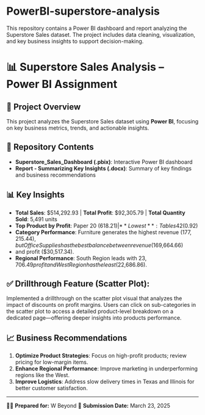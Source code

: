 # PowerBI-superstore-analysis
This repository contains a Power BI dashboard and report analyzing the Superstore Sales dataset. The project includes data cleaning, visualization, and key business insights to support decision-making.

# 📊 Superstore Sales Analysis – Power BI Assignment

## 📌 Project Overview
This project analyzes the Superstore Sales dataset using **Power BI**, focusing on key business metrics, trends, and actionable insights.

## 📂 Repository Contents
- **Superstore_Sales_Dashboard (.pbix)**: Interactive Power BI dashboard
- **Report - Summarizing Key Insights (.docx)**: Summary of key findings and business recommendations

## 📊 Key Insights
- **Total Sales**: $514,292.93 | **Total Profit**: $92,305.79 | **Total Quantity Sold**: 5,491 units
- **Top Product by Profit**: Paper 20 ($618.21) | **Lowest**: Tables 42 ($0.92)
- **Category Performance**: Furniture generates the highest revenue ($177,215.44), but Office Supplies has the best balance between revenue ($169,664.66)
-  and profit ($30,517.34).
- **Regional Performance**: South Region leads with $23,706.49 profit and West Region has the least ($22,686.86).

## ✅ Drillthrough Feature (Scatter Plot):
Implemented a drillthrough on the scatter plot visual that analyzes the impact of discounts on profit margins.
Users can click on sub-categories in the scatter plot to access a detailed product-level breakdown on a dedicated page—offering deeper insights into products performance.

## 📈 Business Recommendations
1. **Optimize Product Strategies**: Focus on high-profit products; review pricing for low-margin items.
2. **Enhance Regional Performance**: Improve marketing in underperforming regions like the West.
3. **Improve Logistics**: Address slow delivery times in Texas and Illinois for better customer satisfaction.

---
👩‍💻 **Prepared for:** W Beyond
📅 **Submission Date:** March 23, 2025
